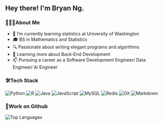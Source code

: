 ## Hey there! I'm Bryan Ng.

### 👨🏻‍💻About Me

- 🌱 I’m currently learning statistics at University of Washington
- 🎓 BS in Mathematics and Statistics
- 🔍 Passionate about writing elegant programs and algorithms
- 📖 Learning more about Back-End Development
- 📫 Pursuing a career as a Software Development Engineer/ Data Engineer/ Ai Engineer

### 🛠Tech Stack

![Python](https://img.shields.io/badge/python-3670A0?style=for-the-badge&logo=python&logoColor=ffdd54)
![R](https://img.shields.io/badge/r-%23276DC3.svg?style=for-the-badge&logo=r&logoColor=white)
![Java](https://img.shields.io/badge/java-%23ED8B00.svg?style=for-the-badge&logo=openjdk&logoColor=white)
![JavaScript](https://img.shields.io/badge/javascript-%23323330.svg?style=for-the-badge&logo=javascript&logoColor=%23F7DF1E)
![MySQL](https://img.shields.io/badge/mysql-%2300f.svg?style=for-the-badge&logo=mysql&logoColor=white)
![Redis](https://img.shields.io/badge/redis-%23DD0031.svg?style=for-the-badge&logo=redis&logoColor=white)
![Git](https://img.shields.io/badge/git-%23F05033.svg?style=for-the-badge&logo=git&logoColor=white)
![Markdown](https://img.shields.io/badge/markdown-%23000000.svg?style=for-the-badge&logo=markdown&logoColor=white)

### 🎯Work on Github

![Top Languages](https://github-readme-stats.vercel.app/api/top-langs/?username=BryanCW0303&layout=compact)
